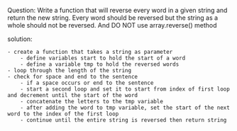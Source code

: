 Question: Write a function that will reverse every word in a given string and return the new string. Every word should be reversed but the string as a whole should not be reversed. And DO NOT use array.reverse() method

solution:

    - create a function that takes a string as parameter
        - define variables start to hold the start of a word
        - define a variable tmp to hold the reversed words
    - loop through the length of the string
    - check for space and end to the sentence
        - if a space occurs or end to the sentence
        - start a second loop and set it to start from index of first loop and decrement until the start of the word
        - concatenate the letters to the tmp variable
        - after adding the word to tmp variable, set the start of the next word to the index of the first loop
        - continue until the entire string is reversed then return string 

